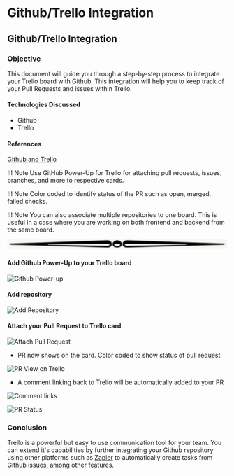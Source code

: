 # Github/Trello Integration

## Github/Trello Integration

### Objective

This document will guide you through a step-by-step process to integrate your Trello board with Github. This integration will help you to keep track of your Pull Requests and issues within Trello.

#### Technologies Discussed

* Github
* Trello

#### References

[Github and Trello](https://blog.trello.com/github-and-trello-integrate-your-commits)

!!! Note Use GitHub Power-Up for Trello for attaching pull requests, issues, branches, and more to respective cards.

!!! Note Color coded to identify status of the PR such as open, merged, failed checks.

!!! Note You can also associate multiple repositories to one board. This is useful in a case where you are working on both frontend and backend from the same board.

![](<../../.gitbook/assets/image (6).png>)

#### Add Github Power-Up to your Trello board

![Github Power-up](https://github.com/Lambda-School-Labs/gitbook-labs-guides/tree/1b9f095385cbf02520a451e3ea7ed75d8d417963/assets/images/github-trello/add-github-powerup.png)

#### Add repository

![Add Repository](https://github.com/Lambda-School-Labs/gitbook-labs-guides/tree/1b9f095385cbf02520a451e3ea7ed75d8d417963/assets/images/github-trello/add-repo.png)

#### Attach your Pull Request to Trello card

![Attach Pull Request](https://github.com/Lambda-School-Labs/gitbook-labs-guides/tree/1b9f095385cbf02520a451e3ea7ed75d8d417963/assets/images/github-trello/attach-pr.png)

* PR now shows on the card. Color coded to show status of pull request

![PR View on Trello](https://github.com/Lambda-School-Labs/gitbook-labs-guides/tree/1b9f095385cbf02520a451e3ea7ed75d8d417963/assets/images/github-trello/pr-view.png)

* A comment linking back to Trello will be automatically added to your PR

![Comment links](https://github.com/Lambda-School-Labs/gitbook-labs-guides/tree/1b9f095385cbf02520a451e3ea7ed75d8d417963/assets/images/github-trello/comments-links.png)

![PR Status](https://github.com/Lambda-School-Labs/gitbook-labs-guides/tree/1b9f095385cbf02520a451e3ea7ed75d8d417963/assets/images/github-trello/pr-status.png)

### Conclusion

Trello is a powerful but easy to use communication tool for your team. You can extend it's capabilities by further integrating your Github repository using other platforms such as [Zapier](https://zapier.com/apps/github/integrations/trello) to automatically create tasks from Github issues, among other features.
